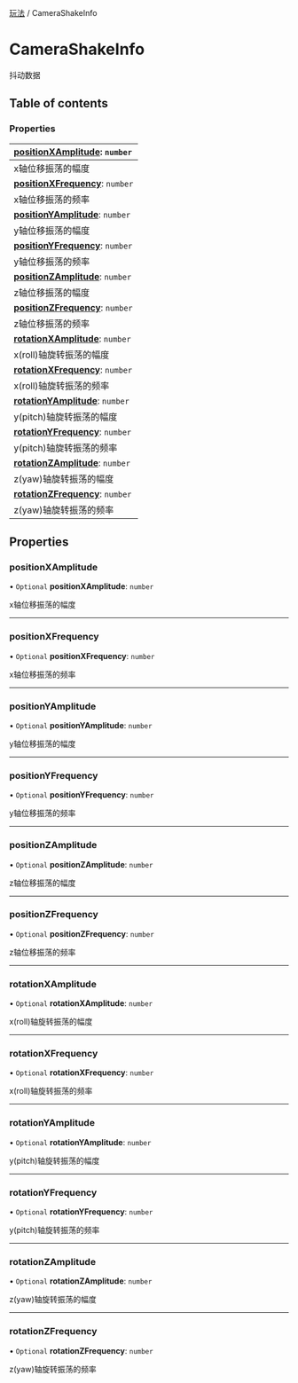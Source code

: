 [玩法](../groups/玩法.玩法.md) / CameraShakeInfo

# CameraShakeInfo <Badge type="tip" text="Interface" /> <Score text="CameraShakeInfo" />

抖动数据

## Table of contents

### Properties <Score text="Properties" /> 
| **[positionXAmplitude](mw.CameraShakeInfo.md#positionxamplitude)**: `number`  |
| :-----|
| x轴位移振荡的幅度|
| **[positionXFrequency](mw.CameraShakeInfo.md#positionxfrequency)**: `number`  |
| x轴位移振荡的频率|
| **[positionYAmplitude](mw.CameraShakeInfo.md#positionyamplitude)**: `number`  |
| y轴位移振荡的幅度|
| **[positionYFrequency](mw.CameraShakeInfo.md#positionyfrequency)**: `number`  |
| y轴位移振荡的频率|
| **[positionZAmplitude](mw.CameraShakeInfo.md#positionzamplitude)**: `number`  |
| z轴位移振荡的幅度|
| **[positionZFrequency](mw.CameraShakeInfo.md#positionzfrequency)**: `number`  |
| z轴位移振荡的频率|
| **[rotationXAmplitude](mw.CameraShakeInfo.md#rotationxamplitude)**: `number`  |
| x(roll)轴旋转振荡的幅度|
| **[rotationXFrequency](mw.CameraShakeInfo.md#rotationxfrequency)**: `number`  |
| x(roll)轴旋转振荡的频率|
| **[rotationYAmplitude](mw.CameraShakeInfo.md#rotationyamplitude)**: `number`  |
| y(pitch)轴旋转振荡的幅度|
| **[rotationYFrequency](mw.CameraShakeInfo.md#rotationyfrequency)**: `number`  |
| y(pitch)轴旋转振荡的频率|
| **[rotationZAmplitude](mw.CameraShakeInfo.md#rotationzamplitude)**: `number`  |
| z(yaw)轴旋转振荡的幅度|
| **[rotationZFrequency](mw.CameraShakeInfo.md#rotationzfrequency)**: `number`  |
| z(yaw)轴旋转振荡的频率|

## Properties

### positionXAmplitude <Score text="positionXAmplitude" /> 

• `Optional` **positionXAmplitude**: `number`

x轴位移振荡的幅度

___

### positionXFrequency <Score text="positionXFrequency" /> 

• `Optional` **positionXFrequency**: `number`

x轴位移振荡的频率

___

### positionYAmplitude <Score text="positionYAmplitude" /> 

• `Optional` **positionYAmplitude**: `number`

y轴位移振荡的幅度

___

### positionYFrequency <Score text="positionYFrequency" /> 

• `Optional` **positionYFrequency**: `number`

y轴位移振荡的频率

___

### positionZAmplitude <Score text="positionZAmplitude" /> 

• `Optional` **positionZAmplitude**: `number`

z轴位移振荡的幅度

___

### positionZFrequency <Score text="positionZFrequency" /> 

• `Optional` **positionZFrequency**: `number`

z轴位移振荡的频率

___

### rotationXAmplitude <Score text="rotationXAmplitude" /> 

• `Optional` **rotationXAmplitude**: `number`

x(roll)轴旋转振荡的幅度

___

### rotationXFrequency <Score text="rotationXFrequency" /> 

• `Optional` **rotationXFrequency**: `number`

x(roll)轴旋转振荡的频率

___

### rotationYAmplitude <Score text="rotationYAmplitude" /> 

• `Optional` **rotationYAmplitude**: `number`

y(pitch)轴旋转振荡的幅度

___

### rotationYFrequency <Score text="rotationYFrequency" /> 

• `Optional` **rotationYFrequency**: `number`

y(pitch)轴旋转振荡的频率

___

### rotationZAmplitude <Score text="rotationZAmplitude" /> 

• `Optional` **rotationZAmplitude**: `number`

z(yaw)轴旋转振荡的幅度

___

### rotationZFrequency <Score text="rotationZFrequency" /> 

• `Optional` **rotationZFrequency**: `number`

z(yaw)轴旋转振荡的频率
